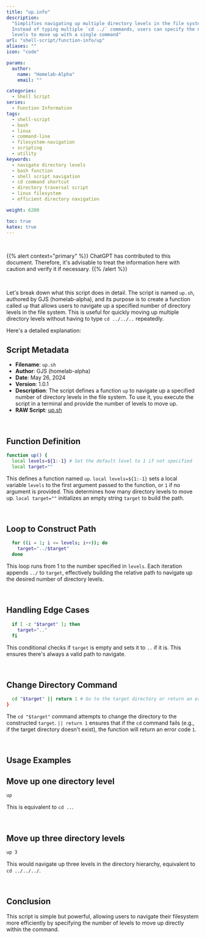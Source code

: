 ```yaml
---
title: "up.info"
description:
  "Simplifies navigating up multiple directory levels in the file system.
  Instead of typing multiple `cd ../` commands, users can specify the number of
  levels to move up with a single command"
url: "shell-script/function-info/up"
aliases: ""
icon: "code"

params:
  author:
    name: "Homelab-Alpha"
    email: ""

categories:
  - Shell Script
series:
  - Function Information
tags:
  - shell-script
  - bash
  - linux
  - command-line
  - filesystem-navigation
  - scripting
  - utility
keywords:
  - navigate directory levels
  - bash function
  - shell script navigation
  - cd command shortcut
  - directory traversal script
  - linux filesystem
  - efficient directory navigation

weight: 6200

toc: true
katex: true
---
```


<br />

{{% alert context="primary" %}}
ChatGPT has contributed to this document. Therefore, it's advisable to treat the
information here with caution and verify it if necessary. {{% /alert %}}

<br />

Let's break down what this script does in detail. The script is named `up.sh`,
authored by GJS (homelab-alpha), and its purpose is to create a function called
`up` that allows users to navigate up a specified number of directory levels in
the file system. This is useful for quickly moving up multiple directory levels
without having to type `cd ../../..` repeatedly.

Here's a detailed explanation:

## Script Metadata

- **Filename**: `up.sh`
- **Author**: GJS (homelab-alpha)
- **Date**: May 26, 2024
- **Version**: 1.0.1
- **Description**: The script defines a function `up` to navigate up a specified
  number of directory levels in the file system. To use it, you execute the
  script in a terminal and provide the number of levels to move up.
- **RAW Script**: [up.sh]

<br />

## Function Definition

```bash
function up() {
  local levels=${1:-1} # Set the default level to 1 if not specified
  local target=""
```

This defines a function named `up`. `local levels=${1:-1}` sets a local variable
`levels` to the first argument passed to the function, or `1` if no argument is
provided. This determines how many directory levels to move up.
`local target=""` initializes an empty string `target` to build the path.

<br />

## Loop to Construct Path

```bash
  for ((i = 1; i <= levels; i++)); do
    target="../$target"
  done
```

This loop runs from 1 to the number specified in `levels`. Each iteration
appends `../` to `target`, effectively building the relative path to navigate up
the desired number of directory levels.

<br />

## Handling Edge Cases

```bash
  if [ -z "$target" ]; then
    target=".."
  fi
```

This conditional checks if `target` is empty and sets it to `..` if it is. This
ensures there's always a valid path to navigate.

<br />

## Change Directory Command

```bash
  cd "$target" || return 1 # Go to the target directory or return an error code if it fails
}
```

The `cd "$target"` command attempts to change the directory to the constructed
`target`. `|| return 1` ensures that if the `cd` command fails (e.g., if the
target directory doesn't exist), the function will return an error code `1`.

<br />

## Usage Examples

## Move up one directory level

```bash
up
```

This is equivalent to `cd ..`.

<br />

## Move up three directory levels

```bash
up 3
```

This would navigate up three levels in the directory hierarchy, equivalent to
`cd ../../../`.

<br />

## Conclusion

This script is simple but powerful, allowing users to navigate their filesystem
more efficiently by specifying the number of levels to move up directly within
the command.

[up.sh]:
  https://raw.githubusercontent.com/homelab-alpha/shell-script/main/functions/up.sh
